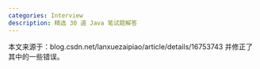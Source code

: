 ```yaml
---
categories: Interview
description: 精选 30 道 Java 笔试题解答
---
```


本文来源于：blog.csdn.net/lanxuezaipiao/article/details/16753743 并修正了其中的一些错误。



